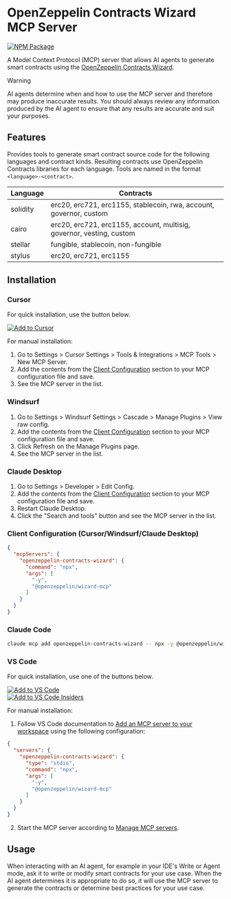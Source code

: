 # OpenZeppelin Contracts Wizard MCP Server

[![NPM Package](https://img.shields.io/npm/v/@openzeppelin/wizard-mcp)](https://www.npmjs.com/package/@openzeppelin/wizard-mcp)

A Model Context Protocol (MCP) server that allows AI agents to generate smart contracts using the [OpenZeppelin Contracts Wizard](https://wizard.openzeppelin.com/).

> [!WARNING]
> AI agents determine when and how to use the MCP server and therefore may produce inaccurate results. You should always review any information produced by the AI agent to ensure that any results are accurate and suit your purposes.

## Features

Provides tools to generate smart contract source code for the following languages and contract kinds. Resulting contracts use OpenZeppelin Contracts libraries for each language. Tools are named in the format `<language>-<contract>`.

| Language | Contracts |
| --- | --- |
| solidity | erc20, erc721, erc1155, stablecoin, rwa, account, governor, custom |
| cairo | erc20, erc721, erc1155, account, multisig, governor, vesting, custom |
| stellar | fungible, stablecoin, non-fungible |
| stylus | erc20, erc721, erc1155 |


## Installation

### Cursor

For quick installation, use the button below.

[![Add to Cursor](https://cursor.com/deeplink/mcp-install-dark.svg)](https://cursor.com/install-mcp?name=openzeppelin-contracts-wizard&config=eyJjb21tYW5kIjoibnB4IC15IEBvcGVuemVwcGVsaW4vd2l6YXJkLW1jcCJ9)

For manual installation:
1. Go to Settings > Cursor Settings > Tools & Integrations > MCP Tools > New MCP Server.
2. Add the contents from the [Client Configuration](#client-configuration-cursorwindsurfclaude-desktop) section to your MCP configuration file and save.
3. See the MCP server in the list.

### Windsurf

1. Go to Settings > Windsurf Settings > Cascade > Manage Plugins > View raw config.
2. Add the contents from the [Client Configuration](#client-configuration-cursorwindsurfclaude-desktop) section to your MCP configuration file and save.
3. Click Refresh on the Manage Plugins page.
4. See the MCP server in the list.

### Claude Desktop

1. Go to Settings > Developer > Edit Config.
2. Add the contents from the [Client Configuration](#client-configuration-cursorwindsurfclaude-desktop) section to your MCP configuration file and save.
3. Restart Claude Desktop.
4. Click the "Search and tools" button and see the MCP server in the list.

### Client Configuration (Cursor/Windsurf/Claude Desktop)

```json
{
  "mcpServers": {
    "openzeppelin-contracts-wizard": {
      "command": "npx",
      "args": [
        "-y",
        "@openzeppelin/wizard-mcp"
      ]
    }
  }
}
```

### Claude Code

```sh
claude mcp add openzeppelin-contracts-wizard -- npx -y @openzeppelin/wizard-mcp
```

### VS Code

For quick installation, use one of the buttons below.

[![Add to VS Code](https://img.shields.io/badge/VS_Code-NPM-0098FF?style=flat-square)](https://insiders.vscode.dev/redirect/mcp/install?name=openzeppelin-contracts-wizard&config=%7B%22command%22%3A%22npx%22%2C%22args%22%3A%5B%22-y%22%2C%20%22%40openzeppelin%2Fwizard-mcp%22%5D%7D)  
[![Add to VS Code Insiders](https://img.shields.io/badge/VS_Code_Insiders-NPM-24bfa5?style=flat-square)](https://insiders.vscode.dev/redirect/mcp/install?name=openzeppelin-contracts-wizard&config=%7B%22command%22%3A%22npx%22%2C%22args%22%3A%5B%22-y%22%2C%20%22%40openzeppelin%2Fwizard-mcp%22%5D%7D&quality=insiders)

For manual installation:
1. Follow VS Code documentation to [Add an MCP server to your workspace](https://code.visualstudio.com/docs/copilot/chat/mcp-servers#_add-an-mcp-server-to-your-workspace) using the following configuration:
```json
{
  "servers": {
    "openzeppelin-contracts-wizard": {
      "type": "stdio",
      "command": "npx",
      "args": [
        "-y",
        "@openzeppelin/wizard-mcp"
      ]
    }
  }
}
```
2. Start the MCP server according to [Manage MCP servers](https://code.visualstudio.com/docs/copilot/chat/mcp-servers#_manage-mcp-servers).

## Usage

When interacting with an AI agent, for example in your IDE's Write or Agent mode, ask it to write or modify smart contracts for your use case. When the AI agent determines it is appropriate to do so, it will use the MCP server to generate the contracts or determine best practices for your use case.
